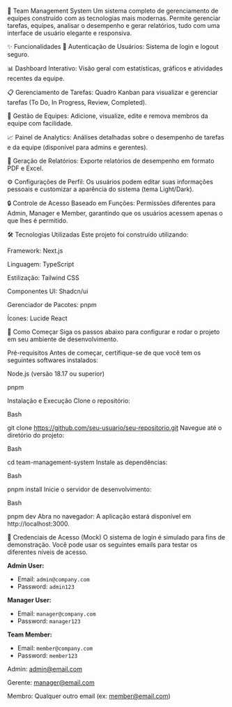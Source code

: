 🚀 Team Management System
Um sistema completo de gerenciamento de equipes construído com as tecnologias mais modernas. Permite gerenciar tarefas, equipes, analisar o desempenho e gerar relatórios, tudo com uma interface de usuário elegante e responsiva.

✨ Funcionalidades
🔐 Autenticação de Usuários: Sistema de login e logout seguro.

📊 Dashboard Interativo: Visão geral com estatísticas, gráficos e atividades recentes da equipe.

📋 Gerenciamento de Tarefas: Quadro Kanban para visualizar e gerenciar tarefas (To Do, In Progress, Review, Completed).

👥 Gestão de Equipes: Adicione, visualize, edite e remova membros da equipe com facilidade.

📈 Painel de Analytics: Análises detalhadas sobre o desempenho de tarefas e da equipe (disponível para admins e gerentes).

📄 Geração de Relatórios: Exporte relatórios de desempenho em formato PDF e Excel.

⚙️ Configurações de Perfil: Os usuários podem editar suas informações pessoais e customizar a aparência do sistema (tema Light/Dark).

🔒 Controle de Acesso Baseado em Funções: Permissões diferentes para Admin, Manager e Member, garantindo que os usuários acessem apenas o que lhes é permitido.

🛠️ Tecnologias Utilizadas
Este projeto foi construído utilizando:

Framework: Next.js

Linguagem: TypeScript

Estilização: Tailwind CSS

Componentes UI: Shadcn/ui

Gerenciador de Pacotes: pnpm

Ícones: Lucide React

🏁 Como Começar
Siga os passos abaixo para configurar e rodar o projeto em seu ambiente de desenvolvimento.

Pré-requisitos
Antes de começar, certifique-se de que você tem os seguintes softwares instalados:

Node.js (versão 18.17 ou superior)

pnpm

Instalação e Execução
Clone o repositório:

Bash

git clone https://github.com/seu-usuario/seu-repositorio.git
Navegue até o diretório do projeto:

Bash

cd team-management-system
Instale as dependências:

Bash

pnpm install
Inicie o servidor de desenvolvimento:

Bash

pnpm dev
Abra no navegador:
A aplicação estará disponível em http://localhost:3000.

🔑 Credenciais de Acesso (Mock)
O sistema de login é simulado para fins de demonstração. Você pode usar os seguintes emails para testar os diferentes níveis de acesso.


**Admin User:**

- Email: `admin@company.com`
- Password: `admin123`

**Manager User:**

- Email: `manager@company.com`
- Password: `manager123`

**Team Member:**

- Email: `member@company.com`
- Password: `member123`




Admin: admin@email.com

Gerente: manager@email.com

Membro: Qualquer outro email (ex: member@email.com)
